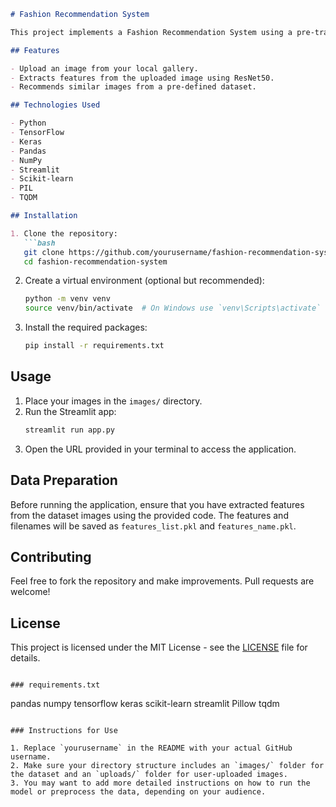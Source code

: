 ```markdown
# Fashion Recommendation System

This project implements a Fashion Recommendation System using a pre-trained ResNet50 model for feature extraction from images. The system utilizes a Nearest Neighbors algorithm to recommend similar fashion items based on an uploaded image.

## Features

- Upload an image from your local gallery.
- Extracts features from the uploaded image using ResNet50.
- Recommends similar images from a pre-defined dataset.

## Technologies Used

- Python
- TensorFlow
- Keras
- Pandas
- NumPy
- Streamlit
- Scikit-learn
- PIL
- TQDM

## Installation

1. Clone the repository:
   ```bash
   git clone https://github.com/yourusername/fashion-recommendation-system.git
   cd fashion-recommendation-system
   ```

2. Create a virtual environment (optional but recommended):
   ```bash
   python -m venv venv
   source venv/bin/activate  # On Windows use `venv\Scripts\activate`
   ```

3. Install the required packages:
   ```bash
   pip install -r requirements.txt
   ```

## Usage

1. Place your images in the `images/` directory.
2. Run the Streamlit app:
   ```bash
   streamlit run app.py
   ```
3. Open the URL provided in your terminal to access the application.

## Data Preparation

Before running the application, ensure that you have extracted features from the dataset images using the provided code. The features and filenames will be saved as `features_list.pkl` and `features_name.pkl`.

## Contributing

Feel free to fork the repository and make improvements. Pull requests are welcome!

## License

This project is licensed under the MIT License - see the [LICENSE](LICENSE) file for details.
```

### requirements.txt

```
pandas
numpy
tensorflow
keras
scikit-learn
streamlit
Pillow
tqdm
```

### Instructions for Use

1. Replace `yourusername` in the README with your actual GitHub username.
2. Make sure your directory structure includes an `images/` folder for the dataset and an `uploads/` folder for user-uploaded images.
3. You may want to add more detailed instructions on how to run the model or preprocess the data, depending on your audience.
